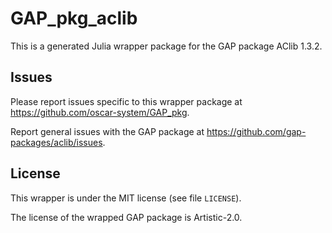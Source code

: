 # GAP_pkg_aclib

This is a generated Julia wrapper package for the GAP package AClib 1.3.2.

## Issues

Please report issues specific to this wrapper package at <https://github.com/oscar-system/GAP_pkg>.

Report general issues with the GAP package at <https://github.com/gap-packages/aclib/issues>.

## License

This wrapper is under the MIT license (see file `LICENSE`).

The license of the wrapped GAP package is Artistic-2.0.
